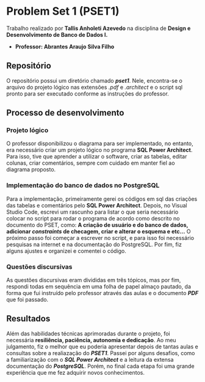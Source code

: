 # Problem Set 1 (PSET1) 

Trabalho realizado por **Tallis Anholeti Azevedo** na disciplina de **Design e Desenvolvimento de Banco de Dados I.**
- **Professor: Abrantes Araujo Silva Filho**

## Repositório

O repositório possui um diretório chamado ***pset1***. Nele, encontra-se o arquivo do projeto lógico nas extensões *.pdf* e *.architect* e o script sql pronto para ser executado conforme as instruções do professor.

## Processo de desenvolvimento

### Projeto lógico

O professor disponibilizou o diagrama para ser implementado, no entanto, era necessário criar um projeto lógico no programa **SQL Power Architect**. Para isso, tive que aprender a utilizar o software, criar as tabelas, editar colunas, criar comentários, sempre com cuidado em manter fiel ao diagrama proposto.

### Implementação do banco de dados no PostgreSQL

Para a implementação, primeiramente gerei os códigos em sql das criações das tabelas e comentários pelo **SQL Power Architect**. Depois, no Visual Studio Code, escrevi um rascunho para listar o que seria necessário colocar no script para rodar o programa de acordo como descrito no documento do PSET, como: **A criação de usuário e do banco de dados, adicionar *constraints* de checagem, criar e alterar o esquema e etc...** O próximo passo foi começar a escrever no script, e para isso foi necessário pesquisas na internet e na documentação do PostgreSQL. Por fim, fiz alguns ajustes e organizei e comentei o código.

### Questões discursivas

As questões discursivas eram divididas em três tópicos, mas por fim, respondi todas em sequência em uma folha de papel almaço pautado, da forma que fui instruído pelo professor através das aulas e o documento ***PDF*** que foi passado.

## Resultados

Além das habilidades técnicas aprimoradas durante o projeto, foi necessária **resiliência, paciência, autonomia e dedicação**. Ao meu julgamento, fiz o melhor que eu poderia apresentar depois de tantas aulas e consultas sobre a realiazação do ***PSET1***. Passei por alguns desafios, como a familiarização com o ***SQL Power Architect*** e a leitura da extensa documentação do ***PostgreSQL***. Porém, no final cada etapa foi uma grande experiência que me fez adquirir novos conhecimentos.
